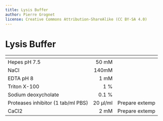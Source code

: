 ```yaml
---
title: Lysis Buffer
author: Pierre Grognet
license: Creative Commons Attribution-ShareAlike (CC BY-SA 4.0)
---
```


# Lysis Buffer 
|<span>|||
| ------------- | -----:|-----:|
|Hepes pH 7.5   |  50 mM ||
|NaCl           |    140mM ||
|EDTA pH 8 |     1 mM ||
|Triton X-100|1 % ||
|Sodium deoxycholate|0.1 %|
|Proteases inhibitor (1 tab/ml PBS)| 20 µl/ml|Prepare extemp|
|CaCl2| 2 mM|Prepare extemp|
